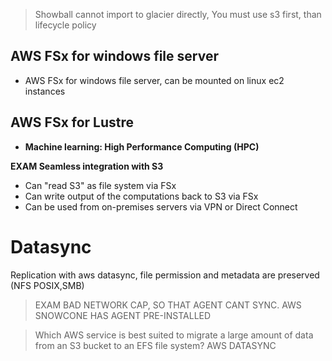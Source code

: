 > Showball cannot import to glacier directly, You must use s3 first, than lifecycle policy

## AWS FSx for windows file server
- AWS FSx for windows file server, can be mounted on linux ec2 instances


## AWS FSx for Lustre

- **Machine learning: High Performance Computing (HPC)**

**EXAM Seamless integration with S3**

- Can "read S3" as file system via FSx
- Can write output of the computations back to S3 via FSx
- Can be used from on-premises servers via VPN or Direct Connect



# Datasync
Replication with aws datasync, file permission and metadata are preserved (NFS POSIX,SMB)
> EXAM BAD NETWORK CAP, SO THAT AGENT CANT SYNC. AWS SNOWCONE HAS AGENT PRE-INSTALLED


>Which AWS service is best suited to migrate a large amount of data from an S3 bucket to an EFS file system? AWS DATASYNC